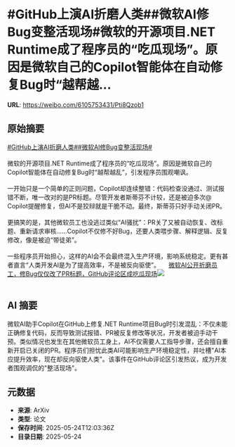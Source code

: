 # #GitHub上演AI折磨人类##微软AI修Bug变整活现场#微软的开源项目.NET Runtime成了程序员的“吃瓜现场”。原因是微软自己的Copilot智能体在自动修复Bug时“越帮越...

**URL**: https://weibo.com/6105753431/Pti8Qzob1

## 原始摘要

<a href="https://m.weibo.cn/search?containerid=231522type%3D1%26t%3D10%26q%3D%23GitHub%E4%B8%8A%E6%BC%94AI%E6%8A%98%E7%A3%A8%E4%BA%BA%E7%B1%BB%23&amp;extparam=%23GitHub%E4%B8%8A%E6%BC%94AI%E6%8A%98%E7%A3%A8%E4%BA%BA%E7%B1%BB%23" data-hide=""><span class="surl-text">#GitHub上演AI折磨人类#</span></a><a href="https://m.weibo.cn/search?containerid=231522type%3D1%26t%3D10%26q%3D%23%E5%BE%AE%E8%BD%AFAI%E4%BF%AEBug%E5%8F%98%E6%95%B4%E6%B4%BB%E7%8E%B0%E5%9C%BA%23&amp;extparam=%23%E5%BE%AE%E8%BD%AFAI%E4%BF%AEBug%E5%8F%98%E6%95%B4%E6%B4%BB%E7%8E%B0%E5%9C%BA%23" data-hide=""><span class="surl-text">#微软AI修Bug变整活现场#</span></a><br><br>微软的开源项目.NET Runtime成了程序员的“吃瓜现场”。原因是微软自己的Copilot智能体在自动修复Bug时“越帮越乱”，引发程序员围观嘲讽。<br><br>一开始只是一个简单的正则问题，Copilot却连续整错：代码检查没通过、测试报错不断，唯一改对的是PR标题。尽管开发者斯蒂芬不计较，还是被迫多次@ Copilot提醒修复，但AI不是狡辩就是干脆不动。最终，斯蒂芬只好手动关闭PR。<br><br>更搞笑的是，其他微软员工也没逃过类似“AI骚扰”：PR关了又被自动恢复、改标题、重新请求审核……Copilot不仅修不好Bug，还要人类喂步骤、解释逻辑、反复修改，像是被迫“带徒弟”。<br><br>一些程序员开始担心，这样的AI会不会最终混入生产环境，影响系统稳定。更有甚者直言“人类开发AI是为了提高效率，不是被反向驱使”。 <a href="https://weibo.com/ttarticle/p/show?id=2309405169812530921637" data-hide=""><span class="url-icon"><img style="width: 1rem;height: 1rem" src="https://h5.sinaimg.cn/upload/2015/09/25/3/timeline_card_small_article_default.png" referrerpolicy="no-referrer"></span><span class="surl-text">微软AI公开折磨员工，修Bug仅仅改了PR标题，GitHub评论区成吃瓜现场</span></a><img style="" src="https://tvax3.sinaimg.cn/large/006Fd7o3ly1i1qhvjxtpwj30rs0fmmzm.jpg" referrerpolicy="no-referrer"><br><br>

## AI 摘要

微软AI助手Copilot在GitHub上修复.NET Runtime项目Bug时引发混乱：不仅未能正确修复代码，反而导致测试报错、PR被反复修改等状况，开发者被迫手动干预。类似情况也发生在其他微软员工身上，AI不仅需要人工指导步骤，还会擅自重新开启已关闭的PR。程序员们担忧此类AI可能影响生产环境稳定性，并吐槽"AI本应提升效率，现在却反向驱使人类"。该事件在GitHub评论区引发热议，成为开发者围观调侃的"整活现场"。

## 元数据

- **来源**: ArXiv
- **类型**: 论文
- **保存时间**: 2025-05-24T12:03:36Z
- **目录日期**: 2025-05-24
